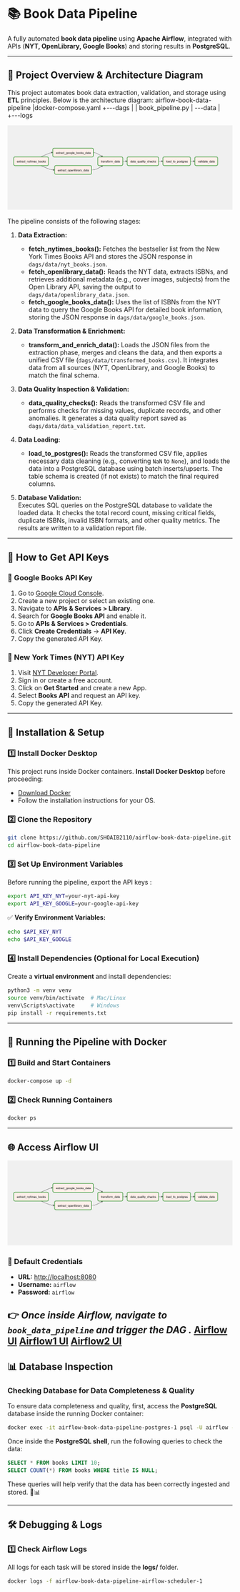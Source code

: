 # 📚 Book Data Pipeline

A fully automated **book data pipeline** using **Apache Airflow**, integrated with APIs (**NYT, OpenLibrary, Google Books**) and storing results in **PostgreSQL**.

---

## 📌 Project Overview & Architecture Diagram

This project automates book data extraction, validation, and storage using **ETL** principles. Below is the architecture diagram:
airflow-book-data-pipeline
|docker-compose.yaml
+---dags
|   |   book_pipeline.py
|   \---data
|   
+---logs

![Architecture Diagram](img/Architecture.jpg)

The pipeline consists of the following stages:

1. **Data Extraction:**  
   - **fetch_nytimes_books():** Fetches the bestseller list from the New York Times Books API and stores the JSON response in `dags/data/nyt_books.json`.
   - **fetch_openlibrary_data():** Reads the NYT data, extracts ISBNs, and retrieves additional metadata (e.g., cover images, subjects) from the Open Library API, saving the output to `dags/data/openlibrary_data.json`.
   - **fetch_google_books_data():** Uses the list of ISBNs from the NYT data to query the Google Books API for detailed book information, storing the JSON response in `dags/data/google_books.json`.

2. **Data Transformation & Enrichment:**  
   - **transform_and_enrich_data():** Loads the JSON files from the extraction phase, merges and cleans the data, and then exports a unified CSV file (`dags/data/transformed_books.csv`). It integrates data from all sources (NYT, OpenLibrary, and Google Books) to match the final schema.

3. **Data Quality Inspection & Validation:**  
   - **data_quality_checks():** Reads the transformed CSV file and performs checks for missing values, duplicate records, and other anomalies. It generates a data quality report saved as `dags/data/data_validation_report.txt`.

4. **Data Loading:**  
   - **load_to_postgres():** Reads the transformed CSV file, applies necessary data cleaning (e.g., converting `NaN` to `None`), and loads the data into a PostgreSQL database using batch inserts/upserts. The table schema is created (if not exists) to match the final required columns.

5. **Database Validation:**  
 Executes SQL queries on the PostgreSQL database to validate the loaded data. It checks the total record count, missing critical fields, duplicate ISBNs, invalid ISBN formats, and other quality metrics. The results are written to a validation report file.

---
## 🔑 How to Get API Keys

### 📖 Google Books API Key
1. Go to [Google Cloud Console](https://console.cloud.google.com/).
2. Create a new project or select an existing one.
3. Navigate to **APIs & Services > Library**.
4. Search for **Google Books API** and enable it.
5. Go to **APIs & Services > Credentials**.
6. Click **Create Credentials** → **API Key**.
7. Copy the generated API Key.

### 📰 New York Times (NYT) API Key
1. Visit [NYT Developer Portal](https://developer.nytimes.com/).
2. Sign in or create a free account.
3. Click on **Get Started** and create a new App.
4. Select **Books API** and request an API key.
5. Copy the generated API Key.
---
## 🔧 Installation & Setup

### 1️⃣ Install Docker Desktop

This project runs inside Docker containers. **Install Docker Desktop** before proceeding:

- [Download Docker](https://www.docker.com/products/docker-desktop)
- Follow the installation instructions for your OS.

### 2️⃣ Clone the Repository

```bash
git clone https://github.com/SHOAIB2110/airflow-book-data-pipeline.git
cd airflow-book-data-pipeline
```

### 3️⃣ Set Up Environment Variables

Before running the pipeline, export the API keys :

```bash
export API_KEY_NYT=your-nyt-api-key
export API_KEY_GOOGLE=your-google-api-key
```

✅ **Verify Environment Variables:**

```bash
echo $API_KEY_NYT
echo $API_KEY_GOOGLE
```

### 4️⃣ Install Dependencies (Optional for Local Execution)

Create a **virtual environment** and install dependencies:

```bash
python3 -m venv venv
source venv/bin/activate  # Mac/Linux
venv\Scripts\activate     # Windows
pip install -r requirements.txt
```

---

## 🚀 Running the Pipeline with Docker

### 1️⃣ Build and Start Containers

```bash
docker-compose up -d
```

### 2️⃣ Check Running Containers

```bash
docker ps
```

---

## 🌐 Access Airflow UI
![Airflow UI](img\Architecture.jpg)
### 🔑 Default Credentials

- **URL:** [http://localhost:8080](http://localhost:8080)
- **Username:** `airflow`
- **Password:** `airflow`

👉 *Once inside Airflow, navigate to **`book_data_pipeline`** and trigger the DAG .*
[Airflow UI](img/Arflow.jpg)
[Airflow1 UI](img/Arflow1.jpg)
[Airflow2 UI](img/Arflow2.jpg)
---

## 📊 Database Inspection

### **Checking Database for Data Completeness & Quality**  

To ensure data completeness and quality, first, access the **PostgreSQL** database inside the running Docker container:  

```bash
docker exec -it airflow-book-data-pipeline-postgres-1 psql -U airflow -d airflow
```

Once inside the **PostgreSQL shell**, run the following queries to check the data:  

```sql
SELECT * FROM books LIMIT 10;
SELECT COUNT(*) FROM books WHERE title IS NULL;
```

These queries will help verify that the data has been correctly ingested and stored. 🚀📊


---

## 🛠 Debugging & Logs

### 1️⃣ Check Airflow Logs
All logs for each task will be stored inside the **logs/** folder.

```bash
docker logs -f airflow-book-data-pipeline-airflow-scheduler-1
```




